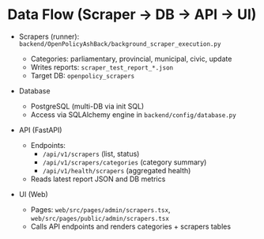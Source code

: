 # Data Flow (Scraper → DB → API → UI)

- Scrapers (runner): `backend/OpenPolicyAshBack/background_scraper_execution.py`
  - Categories: parliamentary, provincial, municipal, civic, update
  - Writes reports: `scraper_test_report_*.json`
  - Target DB: `openpolicy_scrapers`

- Database
  - PostgreSQL (multi-DB via init SQL)
  - Access via SQLAlchemy engine in `backend/config/database.py`

- API (FastAPI)
  - Endpoints:
    - `/api/v1/scrapers` (list, status)
    - `/api/v1/scrapers/categories` (category summary)
    - `/api/v1/health/scrapers` (aggregated health)
  - Reads latest report JSON and DB metrics

- UI (Web)
  - Pages: `web/src/pages/admin/scrapers.tsx`, `web/src/pages/public/admin/scrapers.tsx`
  - Calls API endpoints and renders categories + scrapers tables